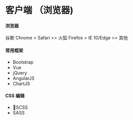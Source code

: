 # 客户端 （浏览器)

#### 浏览器
谷歌 Chrome > Safari >> 火狐 Firefox > IE 10/Edge >> 其他

#### 常用框架
- Bootstrap
- Vue
- jQuery
- AngularJS
- ChartJS

#### CSS 编辑
- SCSS
- SASS